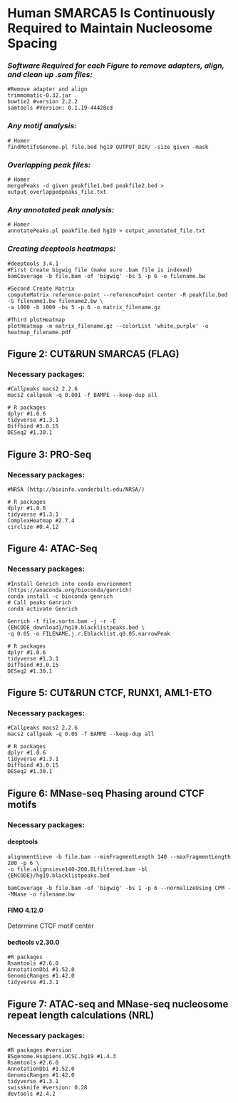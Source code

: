 # **Human SMARCA5 Is Continuously Required to Maintain Nucleosome Spacing**
### *Software Required for each Figure to remove adapters, align, and clean up .sam files:*
```{bash}
#Remove adapter and align
trimmomatic-0.32.jar
bowtie2 #version 2.2.2
samtools #Version: 0.1.19-44428cd
```
### *Any motif analysis:* 
```{bash}
# Homer
findMotifsGenome.pl file.bed hg19 OUTPUT_DIR/ -size given -mask 
```
### *Overlapping peak files:* 
```{bash}
# Homer
mergePeaks -d given peakfile1.bed peakfile2.bed > output_overlappedpeaks_file.txt
```
### *Any annotated peak analysis:*
```{bash}
# Homer
annotatePeaks.pl peakfile.bed hg19 > output_annotated_file.txt
```
### *Creating deeptools heatmaps:* 
```{bash}
#deeptools 3.4.1
#First Create bigwig file (make sure .bam file is indexed)
bamCoverage -b file.bam -of 'bigwig' -bs 5 -p 6 -o filename.bw

#Second Create Matrix
computeMatrix reference-point --referencePoint center -R peakfile.bed -S filename1.bw filename2.bw \
-a 1000 -b 1000 -bs 5 -p 6 -o matrix_filename.gz

#Third plotHeatmap
plotHeatmap -m matrix_filename.gz --colorList 'white,purple' -o heatmap_filename.pdf

```
## Figure 2: CUT&RUN SMARCA5 (FLAG)
### Necessary packages: 
```{bash}
#Callpeaks macs2 2.2.6
macs2 callpeak -q 0.001 -f BAMPE --keep-dup all
```
```{r}
# R packages
dplyr #1.0.6
tidyverse #1.3.1
Diffbind #3.0.15
DESeq2 #1.30.1
```
## Figure 3: PRO-Seq
### Necessary packages: 
```{bash}
#NRSA (http://bioinfo.vanderbilt.edu/NRSA/)

```
```{r}
# R packages
dplyr #1.0.6
tidyverse #1.3.1
ComplexHeatmap #2.7.4
circlize #0.4.12
```
## Figure 4: ATAC-Seq
### Necessary packages: 
```{bash}
#Install Genrich into conda envrionment (https://anaconda.org/bioconda/genrich)
conda install -c bioconda genrich
# Call peaks Genrich
conda activate Genrich 

Genrich -t file.sortn.bam -j -r -E {ENCODE_download}/hg19.blacklistpeaks.bed \
-q 0.05 -o FILENAME.j.r.Eblacklist.q0.05.narrowPeak
```
```{r}
# R packages
dplyr #1.0.6
tidyverse #1.3.1
Diffbind #3.0.15
DESeq2 #1.30.1
```
## Figure 5: CUT&RUN CTCF, RUNX1, AML1-ETO
### Necessary packages: 
```{bash}
#Callpeaks macs2 2.2.6
macs2 callpeak -q 0.05 -f BAMPE --keep-dup all
```
```{r}
# R packages
dplyr #1.0.6
tidyverse #1.3.1
Diffbind #3.0.15
DESeq2 #1.30.1
```
## Figure 6: MNase-seq Phasing around CTCF motifs
### Necessary packages: 
#### deeptools
```{}
alignmentSieve -b file.bam --minFragmentLength 140 --maxFragmentLength 200 -p 6 \
-o file.alignsieve140-200.BLfiltered.bam -bl {ENCODE}/hg19.blacklistpeaks.bed

bamCoverage -b file.bam -of 'bigwig' -bs 1 -p 6 --normalizeUsing CPM --MNase -o filename.bw
```
#### FIMO 4.12.0
 Determine CTCF motif center 
#### bedtools v2.30.0
```{r}
#R packages
Rsamtools #2.6.0
AnnotationDbi #1.52.0
GenomicRanges #1.42.0
tidyverse #1.3.1
```
## Figure 7: ATAC-seq and MNase-seq nucleosome repeat length calculations (NRL)
### Necessary packages: 
```{r}
#R packages #version
BSgenome.Hsapiens.UCSC.hg19 #1.4.3
Rsamtools #2.6.0
AnnotationDbi #1.52.0
GenomicRanges #1.42.0
tidyverse #1.3.1
swissknife #version: 0.28
devtools #2.4.2
```
